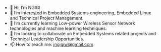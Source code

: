- 👋 Hi, I’m NGIGI
- 👀 I’m interested in Embedded Systems engineering, Embedded Linux and Technical Project Management.
- 🌱 I’m currently learning Low-power Wireless Sensor Network technologies and machine learning techniques.
- 💞️ I’m looking to collaborate on Embedded Systems related projects and Technical Leadership Opportunities.
- 📫 How to reach me: jngigiw@gmail.com

<!---
JOE-JOE-NGIGI/JOE-JOE-NGIGI is a ✨ special ✨ repository because its `README.md` (this file) appears on your GitHub profile.
You can click the Preview link to take a look at your changes.
--->
